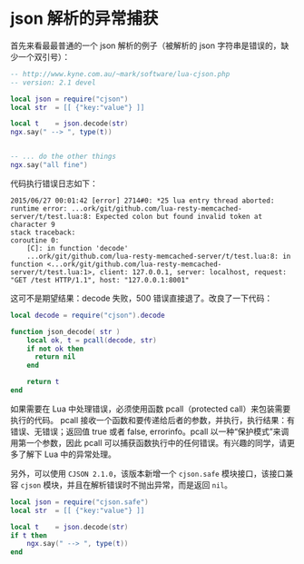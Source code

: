 # json 解析的异常捕获

首先来看最最普通的一个 json 解析的例子（被解析的 json 字符串是错误的，缺少一个双引号）：

```lua
-- http://www.kyne.com.au/~mark/software/lua-cjson.php
-- version: 2.1 devel

local json = require("cjson")
local str  = [[ {"key:"value"} ]]

local t    = json.decode(str)
ngx.say(" --> ", type(t))


-- ... do the other things
ngx.say("all fine")
```

代码执行错误日志如下：

```
2015/06/27 00:01:42 [error] 2714#0: *25 lua entry thread aborted: runtime error: ...ork/git/github.com/lua-resty-memcached-server/t/test.lua:8: Expected colon but found invalid token at character 9
stack traceback:
coroutine 0:
    [C]: in function 'decode'
    ...ork/git/github.com/lua-resty-memcached-server/t/test.lua:8: in function <...ork/git/github.com/lua-resty-memcached-server/t/test.lua:1>, client: 127.0.0.1, server: localhost, request: "GET /test HTTP/1.1", host: "127.0.0.1:8001"
```

这可不是期望结果：decode 失败，500 错误直接退了。改良了一下代码：

```lua
local decode = require("cjson").decode

function json_decode( str )
    local ok, t = pcall(decode, str)
    if not ok then
      return nil
    end

    return t
end
```

如果需要在 Lua 中处理错误，必须使用函数 pcall（protected call）来包装需要执行的代码。
pcall 接收一个函数和要传递给后者的参数，并执行，执行结果：有错误、无错误；返回值 true 或者 false, errorinfo。pcall 以一种“保护模式”来调用第一个参数，因此 pcall 可以捕获函数执行中的任何错误。有兴趣的同学，请更多了解下 Lua 中的异常处理。

另外，可以使用 `CJSON 2.1.0`，该版本新增一个 `cjson.safe` 模块接口，该接口兼容 `cjson` 模块，并且在解析错误时不抛出异常，而是返回 `nil`。

```lua
local json = require("cjson.safe")
local str  = [[ {"key:"value"} ]]

local t    = json.decode(str)
if t then
    ngx.say(" --> ", type(t))
end
```
